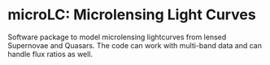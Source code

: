 # microLC: Microlensing Light Curves
Software package to model microlensing lightcurves from lensed Supernovae and Quasars. The code can work with multi-band data and can handle flux ratios as well. 

